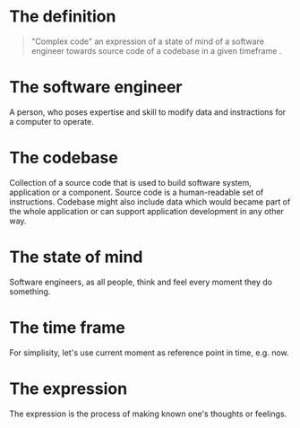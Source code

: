 # The definition 

> "Complex code" an expression of a state of mind of a software engineer towards source code of a codebase in a given timeframe .

# The software engineer
A person, who poses expertise and skill to modify data and instractions for a computer to operate.

# The codebase
Collection of a source code that is used to build software system, application or a component.
Source code is a human-readable set of instructions. Codebase might also include data which would became part of the whole application or can support application development in any other way.

# The state of mind
Software engineers, as all people, think and feel every moment they do something. 

# The time frame 
For simplisity, let's use current moment as reference point in time, e.g. now.

# The expression 
The expression is the process of making known one's thoughts or feelings.
